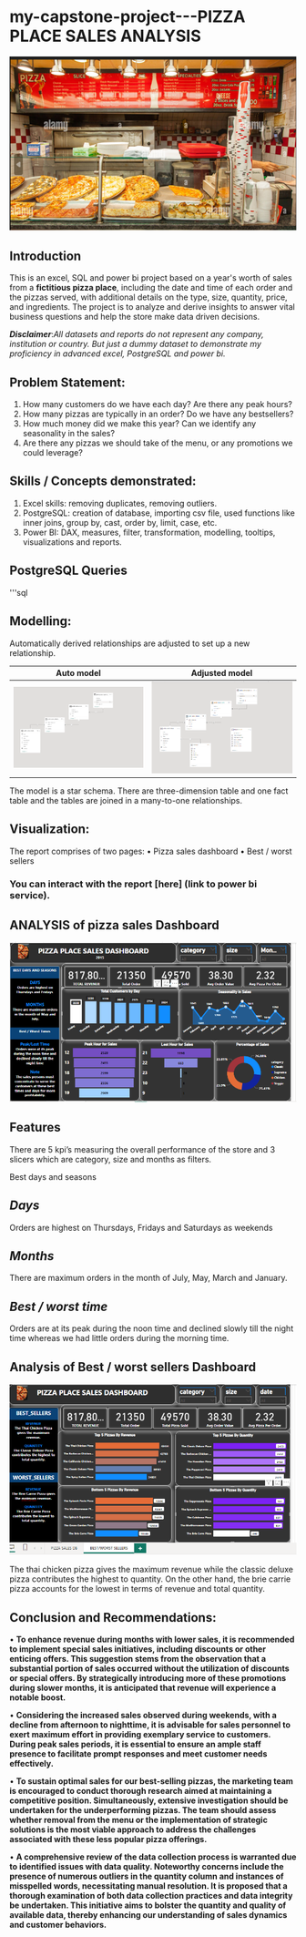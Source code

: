 # my-capstone-project---PIZZA PLACE SALES ANALYSIS

![](PIZZZA.PNG)

## Introduction
This is an excel, SQL and power bi project based on a year's worth of sales from a **fictitious pizza place**, including the date and time of each order and the pizzas served, with additional details on the type, size, quantity, price, and ingredients. 
The project is to analyze and derive insights to answer vital business questions and help the store make data driven decisions.

**_Disclaimer_**:_All datasets and reports do not represent any company, institution or country. But just a dummy dataset to demonstrate my proficiency in advanced excel, PostgreSQL and power bi._ 

##  Problem Statement:
1. How many customers do we have each day? Are there any peak hours? 
2. How many pizzas are typically in an order? Do we have any bestsellers? 
3. How much money did we make this year? Can we identify any seasonality in the sales?
4. Are there any pizzas we should take of the menu, or any promotions we could leverage?

##  Skills / Concepts demonstrated:
1.	Excel skills: removing duplicates, removing outliers.
2.	PostgreSQL: creation of database, importing csv file, used functions like inner joins, group by, cast, order by, limit, case, etc.
3.	Power BI: DAX, measures, filter, transformation, modelling, tooltips, visualizations and reports. 

##  PostgreSQL Queries
'''sql

##  Modelling:
Automatically derived relationships are adjusted to set up a new relationship.

Auto model          |      Adjusted model
:------------------:|:--------------------:
![](auto_model.PNG) | ![](adjusted_model.PNG)                  |

The model is a star schema.
There are three-dimension table and one fact table and the tables are joined in a many-to-one relationships.

##  Visualization:
The report comprises of two pages:
•	Pizza sales dashboard
•	Best / worst sellers

###   You can interact with the report [here] (link to power bi service).

##  ANALYSIS of pizza sales Dashboard
![](new_pizzadb.PNG)

##  Features
There are 5 kpi’s measuring the overall performance of the store and 3 slicers which are category, size and months as filters.

Best days and seasons
##  **_Days_**
Orders are highest on Thursdays, Fridays and Saturdays as weekends
##  **_Months_**
There are maximum orders in the month of July, May, March and January.
##  **_Best / worst time_**
Orders are at its peak during the noon time and declined slowly till the night time whereas we had little orders during the morning time. 

## Analysis of Best / worst sellers Dashboard
![](best_worst_seller.PNG)

The thai chicken pizza gives the maximum revenue while the classic deluxe pizza contributes the highest to quantity. On the other hand, the brie carrie pizza accounts for the lowest in terms of revenue and total quantity.

##  Conclusion and Recommendations:
•	**To enhance revenue during months with lower sales, it is recommended to implement special sales initiatives, including discounts or other enticing offers. This suggestion stems from the observation that a substantial portion of sales occurred without the utilization of discounts or special offers. By strategically introducing more of these promotions during slower months, it is anticipated that revenue will experience a notable boost.**

•	**Considering the increased sales observed during weekends, with a decline from afternoon to nighttime, it is advisable for sales personnel to exert maximum effort in providing exemplary service to customers. During peak sales periods, it is essential to ensure an ample staff presence to facilitate prompt responses and meet customer needs effectively.**

•	**To sustain optimal sales for our best-selling pizzas, the marketing team is encouraged to conduct thorough research aimed at maintaining a competitive position. Simultaneously, extensive investigation should be undertaken for the underperforming pizzas. The team should assess whether removal from the menu or the implementation of strategic solutions is the most viable approach to address the challenges associated with these less popular pizza offerings.**

•	**A comprehensive review of the data collection process is warranted due to identified issues with data quality. Noteworthy concerns include the presence of numerous outliers in the quantity column and instances of misspelled words, necessitating manual resolution. It is proposed that a thorough examination of both data collection practices and data integrity be undertaken. This initiative aims to bolster the quantity and quality of available data, thereby enhancing our understanding of sales dynamics and customer behaviors.**









